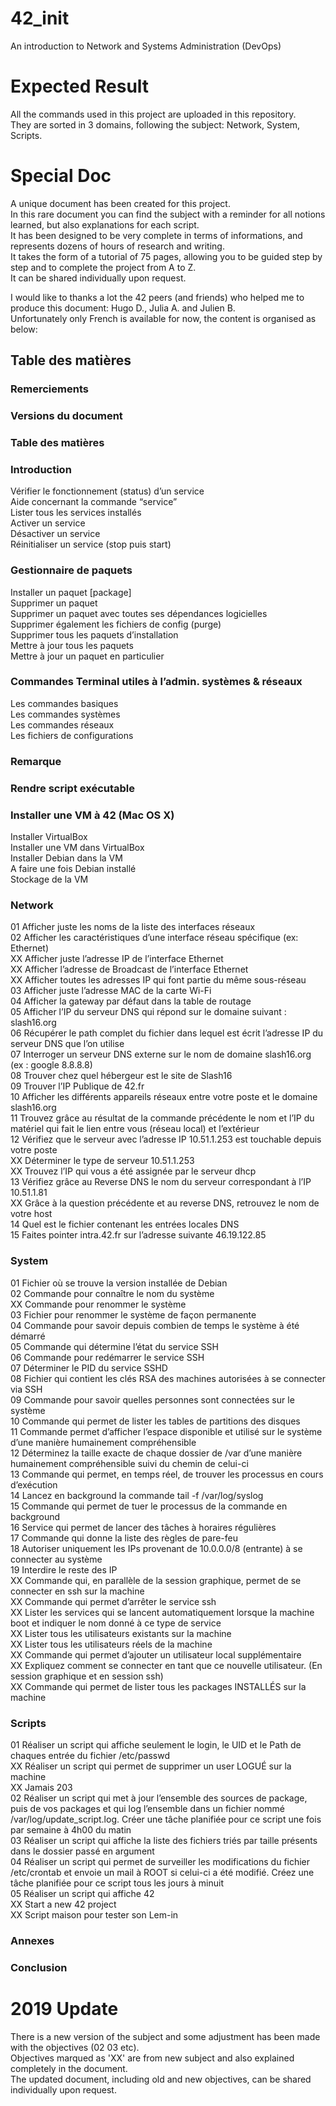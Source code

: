 # 42_init
An introduction to Network and Systems Administration (DevOps)

# Expected Result
All the commands used in this project are uploaded in this repository.  
They are sorted in 3 domains, following the subject: Network, System, Scripts.

# Special Doc
A unique document has been created for this project.  
In this rare document you can find the subject with a reminder for all notions learned, but also explanations for each script.  
It has been designed to be very complete in terms of informations, and represents dozens of hours of research and writing.  
It takes the form of a tutorial of 75 pages, allowing you to be guided step by step and to complete the project from A to Z.  
It can be shared individually upon request.  

I would like to thanks a lot the 42 peers (and friends) who helped me to produce this document: Hugo D., Julia A. and Julien B.  
Unfortunately only French is available for now, the content is organised as below:

## Table des matières

### Remerciements
### Versions du document
### Table des matières

### Introduction
  Vérifier le fonctionnement (status) d’un service  
  Aide concernant la commande “service”  
  Lister tous les services installés  
  Activer un service  
  Désactiver un service  
  Réinitialiser un service (stop puis start)  

### Gestionnaire de paquets
  Installer un paquet [package]  
  Supprimer un paquet  
  Supprimer un paquet avec toutes ses dépendances logicielles  
  Supprimer également les fichiers de config (purge)  
  Supprimer tous les paquets d’installation   
  Mettre à jour tous les paquets   
  Mettre à jour un paquet en particulier  

### Commandes Terminal utiles à l’admin. systèmes & réseaux
  Les commandes basiques   
  Les commandes systèmes   
  Les commandes réseaux   
  Les fichiers de configurations  

### Remarque

### Rendre script exécutable

### Installer une VM à 42 (Mac OS X)
  Installer VirtualBox  
  Installer une VM dans VirtualBox  
  Installer Debian dans la VM  
  A faire une fois Debian installé  
  Stockage de la VM  
  
### Network
  01 Afficher juste les noms de la liste des interfaces réseaux  
  02 Afficher les caractéristiques d’une interface réseau spécifique (ex: Ethernet)  
  XX Afficher juste l’adresse IP de l’interface Ethernet  
  XX Afficher l’adresse de Broadcast de l’interface Ethernet  
  XX Afficher toutes les adresses IP qui font partie du même sous-réseau  
  03 Afficher juste l’adresse MAC de la carte Wi-Fi  
  04 Afficher la gateway par défaut dans la table de routage  
  05 Afficher l’IP du serveur DNS qui répond sur le domaine suivant : slash16.org  
  06 Récupérer le path complet du fichier dans lequel est écrit l’adresse IP du serveur DNS que l’on utilise  
  07 Interroger un serveur DNS externe sur le nom de domaine slash16.org (ex : google 8.8.8.8)  
  08 Trouver chez quel hébergeur est le site de Slash16   
  09 Trouver l’IP Publique de 42.fr   
  10 Afficher les différents appareils réseaux entre votre poste et le domaine slash16.org   
  11 Trouvez grâce au résultat de la commande précédente le nom et l’IP du matériel qui fait le lien entre vous (réseau local) et l’extérieur  
  12 Vérifiez que le serveur avec l’adresse IP 10.51.1.253 est touchable depuis votre poste   
  XX Déterminer le type de serveur 10.51.1.253   
  XX Trouvez l’IP qui vous a été assignée par le serveur dhcp   
  13 Vérifiez grâce au Reverse DNS le nom du serveur correspondant à l’IP 10.51.1.81   
  XX Grâce à la question précédente et au reverse DNS, retrouvez le nom de votre host   
  14 Quel est le fichier contenant les entrées locales DNS   
  15 Faites pointer intra.42.fr sur l’adresse suivante 46.19.122.85   

### System  
  01 Fichier où se trouve la version installée de Debian   
  02 Commande pour connaître le nom du système    
  XX Commande pour renommer le système    
  03 Fichier pour renommer le système de façon permanente    
  04 Commande pour savoir depuis combien de temps le système à été démarré    
  05 Commande qui détermine l’état du service SSH    
  06 Commande pour redémarrer le service SSH    
  07 Déterminer le PID du service SSHD    
  08 Fichier qui contient les clés RSA des machines autorisées à se connecter via SSH     
  09 Commande pour savoir quelles personnes sont connectées sur le système    
  10 Commande qui permet de lister les tables de partitions des disques    
  11 Commande permet d’afficher l’espace disponible et utilisé sur le système d’une manière humainement compréhensible    
  12 Déterminez la taille exacte de chaque dossier de /var d’une manière humainement compréhensible suivi du chemin de celui-ci    
  13 Commande qui permet, en temps réel, de trouver les processus en cours d’exécution   
  14 Lancez en background la commande tail -f /var/log/syslog    
  15 Commande qui permet de tuer le processus de la commande en background    
  16 Service qui permet de lancer des tâches à horaires régulières    
  17 Commande qui donne la liste des règles de pare-feu    
  18 Autoriser uniquement les IPs provenant de 10.0.0.0/8 (entrante) à se connecter au système    
  19 Interdire le reste des IP    
  XX Commande qui, en parallèle de la session graphique, permet de se connecter en ssh sur la machine     
  XX Commande qui permet d’arrêter le service ssh    
  XX Lister les services qui se lancent automatiquement lorsque la machine boot et indiquer le nom donné à ce type de service    
  XX Lister tous les utilisateurs existants sur la machine    
  XX Lister tous les utilisateurs réels de la machine    
  XX Commande qui permet d’ajouter un utilisateur local supplémentaire    
  XX Expliquez comment se connecter en tant que ce nouvelle utilisateur. (En session graphique et en session ssh)    
  XX Commande qui permet de lister tous les packages INSTALLÉS sur la machine    

### Scripts
  01 Réaliser un script qui affiche seulement le login, le UID et le Path de chaques entrée du fichier /etc/passwd   
  XX Réaliser un script qui permet de supprimer un user LOGUÉ sur la machine   
  XX Jamais 203  
  02 Réaliser un script qui met à jour l’ensemble des sources de package, puis de vos packages et qui log l’ensemble dans un fichier nommé /var/log/update_script.log. Créer une tâche planifiée pour ce script une fois par semaine à 4h00 du matin   
  03 Réaliser un script qui affiche la liste des fichiers triés par taille présents dans le dossier passé en argument  
  04 Réaliser un script qui permet de surveiller les modifications du fichier /etc/crontab et envoie un mail à ROOT si celui-ci a été modifié. Créez une tâche planifiée pour ce script tous les jours à minuit   
  05 Réaliser un script qui affiche 42    
  XX Start a new 42 project    
  XX Script maison pour tester son Lem-in    

### Annexes

### Conclusion

# 2019 Update
There is a new version of the subject and some adjustment has been made with the objectives (02 03 etc).  
Objectives marqued as 'XX' are from new subject and also explained completely in the document.  
The updated document, including old and new objectives, can be shared individually upon request.
